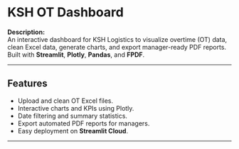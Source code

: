 # KSH OT Dashboard

**Description:**  
An interactive dashboard for KSH Logistics to visualize overtime (OT) data, clean Excel data, generate charts, and export manager-ready PDF reports. Built with **Streamlit**, **Plotly**, **Pandas**, and **FPDF**.

---

## Features

- Upload and clean OT Excel files.
- Interactive charts and KPIs using Plotly.
- Date filtering and summary statistics.
- Export automated PDF reports for managers.
- Easy deployment on **Streamlit Cloud**.

---

